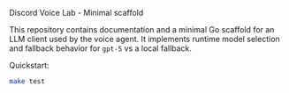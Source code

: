 Discord Voice Lab - Minimal scaffold

This repository contains documentation and a minimal Go scaffold for an LLM client used by the voice agent. It implements runtime model selection and fallback behavior for `gpt-5` vs a local fallback.

Quickstart:

```bash
make test
```
